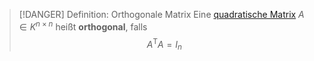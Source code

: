 > [!DANGER] Definition: Orthogonale Matrix
> Eine [quadratische Matrix](../Quadratische%20Matrix.md) $A\in K^{n\times n}$ heißt **orthogonal**,  falls
> $$A^\mathsf{T}A = I_n$$